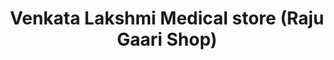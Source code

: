 ---
title: "Venkata Lakshmi Medical store (Raju Gaari Shop)"
url: /vizianagaram/venkata-lakshmi-medical-store-raju-gaari-shop/
shop: Sanitätshaus
---